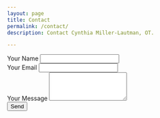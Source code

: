```yaml
---
layout: page
title: Contact
permalink: /contact/
description: Contact Cynthia Miller-Lautman, OT.

---
```


<form action="https://formspree.io/cynthia@lautman.ca"
      method="POST">
      <div class="form-group">
      <label for="name">Your Name</label>
    <input class="form-control" type="text" name="name">
    </div>
    <div class="form-group">
    <label for="email">Your Email</label>
    <input type="email" name="_replyto" class="form-control" >
    </div>
    <div class="form-group">
    <label for="message">Your Message</label>
    <textarea class="form-control" id="message" name="message" rows="4"></textarea>
    </div>
    <input  class="btn btn-success" type="submit" value="Send" />
</form>
